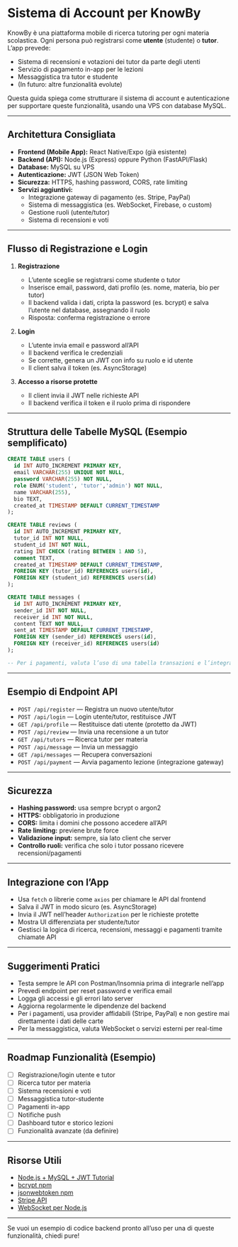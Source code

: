 # Sistema di Account per KnowBy

KnowBy è una piattaforma mobile di ricerca tutoring per ogni materia scolastica. Ogni persona può registrarsi come **utente** (studente) o **tutor**. L’app prevede:
- Sistema di recensioni e votazioni dei tutor da parte degli utenti
- Servizio di pagamento in-app per le lezioni
- Messaggistica tra tutor e studente
- (In futuro: altre funzionalità evolute)

Questa guida spiega come strutturare il sistema di account e autenticazione per supportare queste funzionalità, usando una VPS con database MySQL.

---

## Architettura Consigliata

- **Frontend (Mobile App):** React Native/Expo (già esistente)
- **Backend (API):** Node.js (Express) oppure Python (FastAPI/Flask)
- **Database:** MySQL su VPS
- **Autenticazione:** JWT (JSON Web Token)
- **Sicurezza:** HTTPS, hashing password, CORS, rate limiting
- **Servizi aggiuntivi:**
  - Integrazione gateway di pagamento (es. Stripe, PayPal)
  - Sistema di messaggistica (es. WebSocket, Firebase, o custom)
  - Gestione ruoli (utente/tutor)
  - Sistema di recensioni e voti

---

## Flusso di Registrazione e Login

1. **Registrazione**
   - L’utente sceglie se registrarsi come studente o tutor
   - Inserisce email, password, dati profilo (es. nome, materia, bio per tutor)
   - Il backend valida i dati, cripta la password (es. bcrypt) e salva l’utente nel database, assegnando il ruolo
   - Risposta: conferma registrazione o errore

2. **Login**
   - L’utente invia email e password all’API
   - Il backend verifica le credenziali
   - Se corrette, genera un JWT con info su ruolo e id utente
   - Il client salva il token (es. AsyncStorage)

3. **Accesso a risorse protette**
   - Il client invia il JWT nelle richieste API
   - Il backend verifica il token e il ruolo prima di rispondere

---

## Struttura delle Tabelle MySQL (Esempio semplificato)

```sql
CREATE TABLE users (
  id INT AUTO_INCREMENT PRIMARY KEY,
  email VARCHAR(255) UNIQUE NOT NULL,
  password VARCHAR(255) NOT NULL,
  role ENUM('student', 'tutor','admin') NOT NULL,
  name VARCHAR(255),
  bio TEXT,
  created_at TIMESTAMP DEFAULT CURRENT_TIMESTAMP
);

CREATE TABLE reviews (
  id INT AUTO_INCREMENT PRIMARY KEY,
  tutor_id INT NOT NULL,
  student_id INT NOT NULL,
  rating INT CHECK (rating BETWEEN 1 AND 5),
  comment TEXT,
  created_at TIMESTAMP DEFAULT CURRENT_TIMESTAMP,
  FOREIGN KEY (tutor_id) REFERENCES users(id),
  FOREIGN KEY (student_id) REFERENCES users(id)
);

CREATE TABLE messages (
  id INT AUTO_INCREMENT PRIMARY KEY,
  sender_id INT NOT NULL,
  receiver_id INT NOT NULL,
  content TEXT NOT NULL,
  sent_at TIMESTAMP DEFAULT CURRENT_TIMESTAMP,
  FOREIGN KEY (sender_id) REFERENCES users(id),
  FOREIGN KEY (receiver_id) REFERENCES users(id)
);

-- Per i pagamenti, valuta l’uso di una tabella transazioni e l’integrazione con un gateway esterno
```

---

## Esempio di Endpoint API

- `POST /api/register` — Registra un nuovo utente/tutor
- `POST /api/login` — Login utente/tutor, restituisce JWT
- `GET /api/profile` — Restituisce dati utente (protetto da JWT)
- `POST /api/review` — Invia una recensione a un tutor
- `GET /api/tutors` — Ricerca tutor per materia
- `POST /api/message` — Invia un messaggio
- `GET /api/messages` — Recupera conversazioni
- `POST /api/payment` — Avvia pagamento lezione (integrazione gateway)

---

## Sicurezza

- **Hashing password:** usa sempre bcrypt o argon2
- **HTTPS:** obbligatorio in produzione
- **CORS:** limita i domini che possono accedere all’API
- **Rate limiting:** previene brute force
- **Validazione input:** sempre, sia lato client che server
- **Controllo ruoli:** verifica che solo i tutor possano ricevere recensioni/pagamenti

---

## Integrazione con l’App

- Usa `fetch` o librerie come `axios` per chiamare le API dal frontend
- Salva il JWT in modo sicuro (es. AsyncStorage)
- Invia il JWT nell’header `Authorization` per le richieste protette
- Mostra UI differenziata per studente/tutor
- Gestisci la logica di ricerca, recensioni, messaggi e pagamenti tramite chiamate API

---

## Suggerimenti Pratici

- Testa sempre le API con Postman/Insomnia prima di integrarle nell’app
- Prevedi endpoint per reset password e verifica email
- Logga gli accessi e gli errori lato server
- Aggiorna regolarmente le dipendenze del backend
- Per i pagamenti, usa provider affidabili (Stripe, PayPal) e non gestire mai direttamente i dati delle carte
- Per la messaggistica, valuta WebSocket o servizi esterni per real-time

---

## Roadmap Funzionalità (Esempio)
- [ ] Registrazione/login utente e tutor
- [ ] Ricerca tutor per materia
- [ ] Sistema recensioni e voti
- [ ] Messaggistica tutor-studente
- [ ] Pagamenti in-app
- [ ] Notifiche push
- [ ] Dashboard tutor e storico lezioni
- [ ] Funzionalità avanzate (da definire)

---

## Risorse Utili
- [Node.js + MySQL + JWT Tutorial](https://jasonwatmore.com/post/2020/07/18/nodejs-mysql-authentication-api-with-jwt)
- [bcrypt npm](https://www.npmjs.com/package/bcrypt)
- [jsonwebtoken npm](https://www.npmjs.com/package/jsonwebtoken)
- [Stripe API](https://stripe.com/docs/api)
- [WebSocket per Node.js](https://www.npmjs.com/package/ws)

---

Se vuoi un esempio di codice backend pronto all’uso per una di queste funzionalità, chiedi pure! 